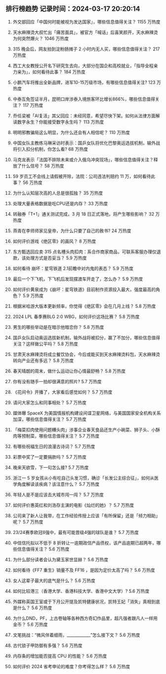 
## 排行榜趋势 记录时间：2024-03-17 20:20:14
  
  1. 外交部回应「中国何时能被视为发达国家」，哪些信息值得关注？ 1155 万热度
    
  2. 天水麻辣烫大叔忙出「痛苦面具」，被官方「喊话」后喜笑颜开，天水麻辣烫为何突然爆火？ 1046 万热度
    
  3. 315 晚会后，网友拍到淀粉肠摊子 2 小时内无人买，哪些信息值得关注？ 217 万热度
    
  4. 西工大女教授公开名下研究生去向，大部分在国企和高校就业，「指导全程亲力亲为」，如何看待此事？ 184 万热度
    
  5. 小鹏汽车将推出全新品牌，进军10-15万级市场，有哪些信息值得关注? 123 万热度
    
  6. 中泰互免签证半月，昆明口岸涉泰入境旅客环比增长866%，哪些信息值得关注？ 117 万热度
    
  7. 乔任梁被「AI复活」其父回应：未经同意，希望尽快下架。如何从法律方面解读数字永生？你能接受数字永生吗？ 113 万热度
    
  8. 明明邪教骗局这么明显，为什么还会有人相信呢？ 110 万热度
    
  9. 中国女队主教练马琳采访时表示：国乒女队将优化巴黎奥运选拔机制，输外战将引入扣分机制，你怎么看? 68 万热度
    
  10. 马克龙表示「法国不排除未来或介入俄乌冲突现场」，哪些信息值得关注？释放了什么信号？ 58 万热度
    
  11. 59 岁员工不会线上请假被开除，法院：公司违法判赔约 11 万，如何看待此事？ 56 万热度
    
  12. 为什么认知层次高的人总是很孤独？ 35 万热度
    
  13. 处理大量表格数据是吃CPU还是内存？ 33 万热度
    
  14. 转融券「T+1」通关测试完成，3 月 18 日正式落地，将产生哪些影响？ 32 万热度
    
  15. 燕青在李师师家见皇帝，为什么只要了自己的赦书? 24 万热度
    
  16. 如何评价游戏《绝区零》的画风？ 8 万热度
    
  17. 东方甄选回应卖 315 点名槽头肉扣肉：系合作商家商品，可联系客服办理仅退款，该处理方式是否妥当？ 5.9 万热度
    
  18. 如何看待 崩坏：星穹铁道 2.1前瞻中对内鬼的表态？ 5.9 万热度
    
  19. 最后一个下飞机，下飞机后发现摆渡车开走了，怎么办？ 5.9 万热度
    
  20. 如何评价黄泉成为《崩坏：星穹铁道》目前制作资源投入最大，强度最高的角色？ 5.9 万热度
    
  21. 根据米哈游大版本更新频率，你觉得《绝区零》会在几月上线？ 5.8 万热度
    
  22. 2024 LPL 春季赛BLG 2:0 WBG，如何评价这场比赛？ 5.8 万热度
    
  23. 男生的哪些举动是在暗示他暗恋你？ 5.8 万热度
    
  24. 国乒女队启动奥运选拔新机制，输外战将被扣分，赢了不加分，哪些信息值得关注？这样做公平吗？ 5.8 万热度
    
  25. 甘肃天水麻辣烫将成立餐饮协会，今后或能买到天水麻辣烫料包，天水麻辣烫转向产业还有多远？ 5.8 万热度
    
  26. 春天晴朗的周末，做什么运动让你心情最舒畅？ 5.8 万热度
    
  27. 你有没有随手一拍却很满意的照片? 5.7 万热度
    
  28. 《花间令》开播了，大家看后感觉如何？ 5.7 万热度
    
  29. 请问大家怎么和同事相处？ 5.7 万热度
    
  30. 媒体曝 SpaceX 为美国情报机构建设间谍卫星网络，与美国国家安全机构关系加深，哪些信息值得关注？ 5.7 万热度
    
  31. 「梅菜扣肉使用问题糟头肉」涉事企业春天食品还生产小碗菜、狮子头、小酥肉等预制菜，哪些信息值得关注？ 5.7 万热度
    
  32. 有哪些祝福生日的浪漫古诗词？ 5.7 万热度
    
  33. 彩票中奖了一定要捐款吗？ 5.7 万热度
    
  34. 晚来天欲雪，下一句怎么接? 5.7 万热度
    
  35. 浙江一 5 岁女孩从小有吃自己头发习惯，确诊「长发公主综合征」，如何从医学角度解读该疾病？该注意什么？ 5.7 万热度
    
  36. 年轻人是不是应该去大城市闯一闯？ 5.7 万热度
    
  37. 如何评价惠英红和刘浩存主演的电影《灿烂的她》？ 5.7 万热度
    
  38. 公司来了新人让我带，在工作经验传授上应该「有所保留」还是「倾力相助」呢？ 5.7 万热度
    
  39. 23/24赛季欧冠8强中，最有可能晋级4强的球队是谁？ 5.7 万热度
    
  40. 中信信托拟以不低于 8 折转让一逾期政信产品债权，该产品逾期已超两年，哪些信息值得关注？ 5.6 万热度
    
  41. 为什么部分读者会认为黛玉家世显赫？ 5.6 万热度
    
  42. 如何看待《FF7 重生》销量不及 FF16 ，是因为定价太高了吗？ 5.6 万热度
    
  43. 女人这辈子最大的底气是什么？ 5.6 万热度
    
  44. 如何比较港三（香港大学、香港科技大学、香港中文大学）? 5.6 万热度
    
  45. 外媒称英国王室或于下月公开提及凯特健康状况，凯特王妃「消失」真相到底是什么？ 5.6 万热度
    
  46. 为什么DND，PF，上古卷轴等各种西方奇幻作品里，超凡强者跟凡人一样用金币？ 5.6 万热度
    
  47. 文笔挑战：“微风伴着细雨，____________”怎么接下文？ 5.6 万热度
    
  48. 古代锁子甲防御有多强？ 5.6 万热度
    
  49. 内存条的增加能否提高 CPU 的性能？ 5.6 万热度
    
  50. 如何评价 2024 省考申论的难度？你考得怎么样？ 5.6 万热度
    